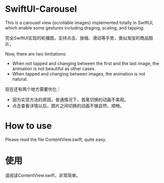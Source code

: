 # SwiftUI-Carousel

This is a carousel view (scrollable images) implemented totally in SwiftUI, which enable some gestures including draging, scaling, and tapping.

完全SwiftUI实现的轮播图，支持点击、放缩、滑动等手势，类似淘宝的商品图片。

Now, there are two limitations:
- When not tapped and changing between the first and the last image, the animation is not beautiful as other cases.
- When tapped and changing between images, the animation is not natural.

现在还有两个地方需要优化：
- 因为实现方法的原因，普通情况下，首尾切换的动画不美观。
- 点击查看详情以后，图片之间切换的动画不够自然、顺畅。

# How to use
Please read the file ContentView.swift, quite easy.

# 使用
请阅读ContentView.swift，非常简单。

